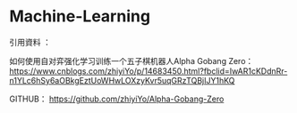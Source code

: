 # Machine-Learning

引用資料 ：

如何使用自对弈强化学习训练一个五子棋机器人Alpha Gobang Zero：
https://www.cnblogs.com/zhiyiYo/p/14683450.html?fbclid=IwAR1cKDdnRr-n1YLc6hSy6aOBkgEztUoWHwLOXzyKvr5uqGRzTQBjIJY1hKQ

GITHUB：
https://github.com/zhiyiYo/Alpha-Gobang-Zero

